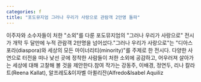 ```yaml
---
categories: f
title: "포도뮤지엄 그러나 우리가 사랑으로 관람객 2만명 돌파"
---
```

이주자와 소수자들이 처한 "소외"를 다룬 포도뮤지엄의 "그러나 우리가 사랑으로" 전시가 개막 두 달만에 누적 관람객 2만명을 넘어섰다."그러나 우리가 사랑으로"는 "디아스포라(diaspora)와 세상의 모든 마이너리티(minority)"를 주제로 한 전시다. 다양한 사연으로 터전을 떠나 낯선 곳에 정착한 사람들이 처한 소외에 공감하고, 어우러져 살아가는 세상에 대해 고찰해 볼 것을 제안한다.참여 작가는 강동주, 이배경, 정연두, 리나 칼라트(Reena Kallat), 알프레도&이자벨 아퀼리잔(Alfredo&Isabel Aquiliz
